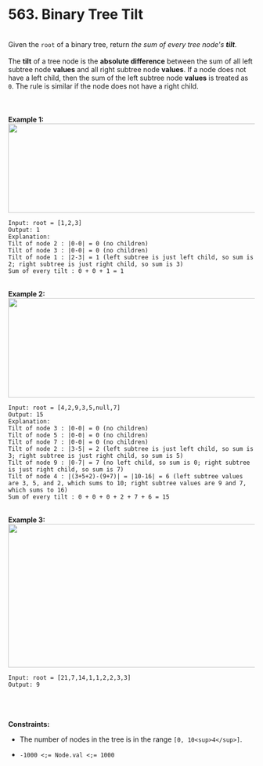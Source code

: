 # 563. Binary Tree Tilt

<br />Given the `root` of a binary tree, return <em>the sum of every tree node's **tilt**.</em><br />
<br />The **tilt** of a tree node is the **absolute difference** between the sum of all left subtree node **values** and all right subtree node **values**. If a node does not have a left child, then the sum of the left subtree node **values** is treated as `0`. The rule is similar if the node does not have a right child.<br />
<br /> <br />
<br />**Example 1:**<br />
<img alt="" src="https://assets.leetcode.com/uploads/2020/10/20/tilt1.jpg" style="width:712px;height:182px"/>
```
Input: root = [1,2,3]
Output: 1
Explanation: 
Tilt of node 2 : |0-0| = 0 (no children)
Tilt of node 3 : |0-0| = 0 (no children)
Tilt of node 1 : |2-3| = 1 (left subtree is just left child, so sum is 2; right subtree is just right child, so sum is 3)
Sum of every tilt : 0 + 0 + 1 = 1
```
<br />**Example 2:**<br />
<img alt="" src="https://assets.leetcode.com/uploads/2020/10/20/tilt2.jpg" style="width:800px;height:203px"/>
```
Input: root = [4,2,9,3,5,null,7]
Output: 15
Explanation: 
Tilt of node 3 : |0-0| = 0 (no children)
Tilt of node 5 : |0-0| = 0 (no children)
Tilt of node 7 : |0-0| = 0 (no children)
Tilt of node 2 : |3-5| = 2 (left subtree is just left child, so sum is 3; right subtree is just right child, so sum is 5)
Tilt of node 9 : |0-7| = 7 (no left child, so sum is 0; right subtree is just right child, so sum is 7)
Tilt of node 4 : |(3+5+2)-(9+7)| = |10-16| = 6 (left subtree values are 3, 5, and 2, which sums to 10; right subtree values are 9 and 7, which sums to 16)
Sum of every tilt : 0 + 0 + 0 + 2 + 7 + 6 = 15
```
<br />**Example 3:**<br />
<img alt="" src="https://assets.leetcode.com/uploads/2020/10/20/tilt3.jpg" style="width:800px;height:293px"/>
```
Input: root = [21,7,14,1,1,2,2,3,3]
Output: 9
```
<br /> <br />
<br />**Constraints:**<br />

* The number of nodes in the tree is in the range `[0, 10<sup>4</sup>]`.

* `-1000 <;= Node.val <;= 1000`